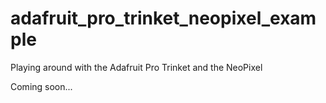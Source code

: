 # adafruit_pro_trinket_neopixel_example
Playing around with the Adafruit Pro Trinket and the NeoPixel

Coming soon...
